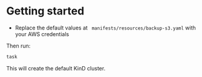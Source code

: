 # Getting started

- Replace the default values at ` manifests/resources/backup-s3.yaml` with your AWS credentials

Then run:
```sh
task
```
This will create the default KinD cluster.